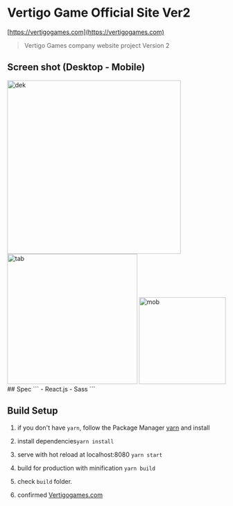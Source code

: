 # Vertigo Game Official Site Ver2
[https://vertigogames.com](https://vertigogames.com)
> Vertigo Games company website project Version 2

## Screen shot (Desktop - Mobile)
<div>
<img width="400" alt="dek" src="https://user-images.githubusercontent.com/11290676/93525347-bfac5780-f8ea-11ea-99b8-35cbac65d0c0.png">
<img width="300" alt="tab" src="https://user-images.githubusercontent.com/11290676/93525366-c63acf00-f8ea-11ea-9900-a865d948f716.png">
<img width="200" alt="mob" src="https://user-images.githubusercontent.com/11290676/93525372-c89d2900-f8ea-11ea-8cea-c7231de89cf3.png">
</div>
## Spec
```
- React.js
- Sass
```


## Build Setup
1. if you don't have ```yarn```, follow the Package Manager [yarn](https://yarnpkg.com/getting-started/install) and install

2. install dependencies```yarn install``` 
  
3. serve with hot reload at localhost:8080 ```yarn start``` 
  
4. build for production with minification ```yarn build``` 
  
5. check ```build``` folder.
  
6. confirmed [Vertigogames.com](vertigogames.com)

